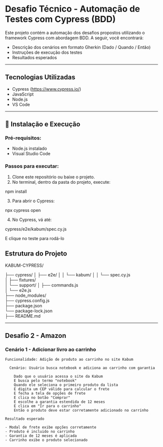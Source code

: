 # Desafio Técnico - Automação de Testes com Cypress (BDD)

Este projeto contém a automação dos desafios propostos utilizando o framework Cypress com abordagem BDD. A seguir, você encontrará:

- Descrição dos cenários em formato Gherkin (Dado / Quando / Então)
- Instruções de execução dos testes
- Resultados esperados

---

## Tecnologias Utilizadas

- Cypress (https://www.cypress.io/)
- JavaScript
- Node.js
- VS Code

---

## 🚀 Instalação e Execução

### Pré-requisitos:
- Node.js instalado
- Visual Studio Code

### Passos para executar:

1. Clone este repositório ou baixe o projeto.
2. No terminal, dentro da pasta do projeto, execute:

npm install

3. Para abrir o Cypress:

npx cypress open

4. No Cypress, vá até:

cypress/e2e/kabum/spec.cy.js

E clique no teste para rodá-lo

## Estrutura do Projeto

KABUM-CYPRESS/

├── cypress/
│   ├── e2e/
│   │   └── kabum/
│   │       └── spec.cy.js          
│   ├── fixtures/                   
│   └── support/
│       ├── commands.js             
│       └── e2e.js                  
├── node_modules/                   
├── cypress.config.js               
├── package.json                    
└── package-lock.json            
├── README.md  

---

## Desafio 2 - Amazon

### Cenário 1 - Adicionar livro ao carrinho

```gherkin
Funcionalidade: Adição de produto ao carrinho no site Kabum

  Cenário: Usuário busca notebook e adiciona ao carrinho com garantia

    Dado que o usuário acessa o site da Kabum
    E busca pelo termo "notebook"
    Quando ele seleciona o primeiro produto da lista
    E digita um CEP válido para calcular o frete
    E fecha a tela de opções de frete
    E clica no botão "Comprar"
    E escolhe a garantia estendida de 12 meses
    E clica em "Ir para o carrinho"
    Então o produto deve estar corretamente adicionado no carrinho

Resultado esperado

- Modal de frete exibe opções corretamente
- Produto é incluido no carrinho
- Garantia de 12 meses é aplicada
- Carrinho exibe o produto selecionado

